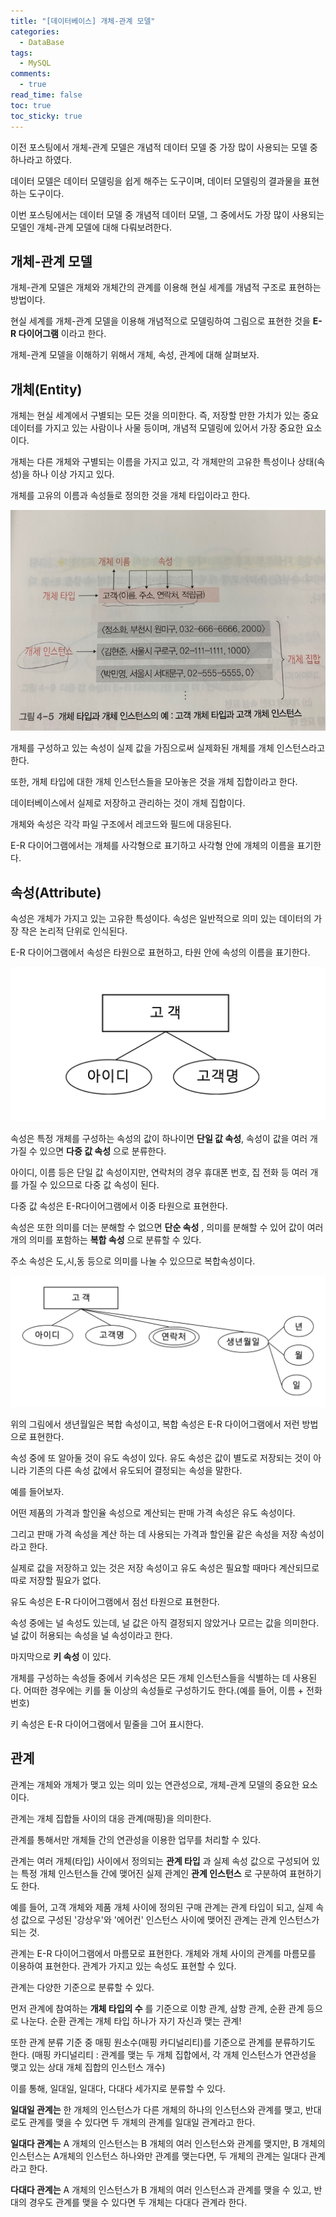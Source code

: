 ```yaml
---
title: "[데이터베이스] 개체-관계 모델"
categories:
  - DataBase
tags:
  - MySQL
comments:
  - true
read_time: false
toc: true
toc_sticky: true
---
```

이전 포스팅에서 개체-관계 모델은 개념적 데이터 모델 중 가장 많이 사용되는 모델 중 하나라고 하였다.

데이터 모델은 데이터 모델링을 쉽게 해주는 도구이며, 데이터 모델링의 결과물을 표현하는 도구이다.

이번 포스팅에서는 데이터 모델 중 개념적 데이터 모델, 그 중에서도 가장 많이 사용되는 모델인 개체-관계 모델에 대해 다뤄보려한다.

## 개체-관계 모델
개체-관계 모델은 개체와 개체간의 관계를 이용해 현실 세계를 개념적 구조로 표현하는 방법이다.

현실 세계를 개체-관계 모델을 이용해 개념적으로 모델링하여 그림으로 표현한 것을 __E-R 다이어그램__ 이라고 한다.

개체-관계 모델을 이해하기 위해서 개체, 속성, 관계에 대해 살펴보자.

## 개체(Entity)
개체는 현실 세계에서 구별되는 모든 것을 의미한다. 즉, 저장할 만한 가치가 있는 중요 데이터를 가지고 있는 사람이나 사물 등이며, 개념적 모델링에 있어서 가장 중요한 요소이다.

개체는 다른 개체와 구별되는 이름을 가지고 있고, 각 개체만의 고유한 특성이나 상태(속성)을 하나 이상 가지고 있다.

개체를 고유의 이름과 속성들로 정의한 것을 개체 타입이라고 한다.

![](/assets/img/DataBase/20200628_1.jpeg)

개체를 구성하고 있는 속성이 실제 값을 가짐으로써 실제화된 개체를 개체 인스턴스라고 한다.

또한, 개체 타입에 대한 개체 인스턴스들을 모아놓은 것을 개체 집합이라고 한다.

데이터베이스에서 실제로 저장하고 관리하는 것이 개체 집합이다.

개체와 속성은 각각 파일 구조에서 레코드와 필드에 대응된다.

E-R 다이어그램에서는 개체를 사각형으로 표기하고 사각형 안에 개체의 이름을 표기한다.

## 속성(Attribute)
속성은 개체가 가지고 있는 고유한 특성이다. 속성은 일반적으로 의미 있는 데이터의 가장 작은 논리적 단위로 인식된다.

E-R 다이어그램에서 속성은 타원으로 표현하고, 타원 안에 속성의 이름을 표기한다.

![](/assets/img/DataBase/20200628_2.png)

속성은 특정 개체를 구성하는 속성의 값이 하나이면 __단일 값 속성__, 속성이 값을 여러 개 가질 수 있으면 __다중 값 속성__ 으로 분류한다.

아이디, 이름 등은 단일 값 속성이지만, 연락처의 경우 휴대폰 번호, 집 전화 등 여러 개를 가질 수 있으므로 다중 값 속성이 된다.

다중 값 속성은 E-R다이어그램에서 이중 타원으로 표현한다.

속성은 또한 의미를 더는 분해할 수 없으면 __단순 속성__ , 의미를 분해할 수 있어 값이 여러 개의 의미를 포함하는 __복합 속성__ 으로 분류할 수 있다.

주소 속성은 도,시,동 등으로 의미를 나눌 수 있으므로 복합속성이다.

![](/assets/img/DataBase/20200628_3.png)

위의 그림에서 생년월일은 복합 속성이고, 복합 속성은 E-R 다이어그램에서 저런 방법으로 표현한다.

속성 중에 또 알아둘 것이 유도 속성이 있다. 유도 속성은 값이 별도로 저장되는 것이 아니라 기존의 다른 속성 값에서 유도되어 결정되는 속성을 말한다.

예를 들어보자. 

어떤 제품의 가격과 할인율 속성으로 계산되는 판매 가격 속성은 유도 속성이다.

그리고 판매 가격 속성을 계산 하는 데 사용되는 가격과 할인율 같은 속성을 저장 속성이라고 한다.

실제로 값을 저장하고 있는 것은 저장 속성이고 유도 속성은 필요할 때마다 계산되므로 따로 저장할 필요가 없다.

유도 속성은 E-R 다이어그램에서 점선 타원으로 표현한다.

속성 중에는 널 속성도 있는데, 널 값은 아직 결정되지 않았거나 모르는 값을 의미한다. 널 값이 허용되는 속성을 널 속성이라고 한다.

마지막으로 __키 속성__ 이 있다. 

개체를 구성하는 속성들 중에서 키속성은 모든 개체 인스턴스들을 식별하는 데 사용된다. 어떠한 경우에는 키를 둘 이상의 속성들로 구성하기도 한다.(예를 들어, 이름 + 전화번호)

키 속성은 E-R 다이어그램에서 밑줄을 그어 표시한다.

## 관계
관계는 개체와 개체가 맺고 있는 의미 있는 연관성으로, 개체-관계 모델의 중요한 요소이다.

관계는 개체 집합들 사이의 대응 관계(매핑)을 의미한다.

관계를 통해서만 개체들 간의 연관성을 이용한 업무를 처리할 수 있다.

관계는 여러 개체(타입) 사이에서 정의되는 __관계 타입__ 과 실제 속성 값으로 구성되어 있는 특정 개체 인스턴스들 간에 맺어진 실제 관계인 __관계 인스턴스__ 로 구분하여 표현하기도 한다.

예를 들어, 고객 개체와 제품 개체 사이에 정의된 구매 관계는 관계 타입이 되고, 실제 속성 값으로 구성된 '강상우'와 '에어컨' 인스턴스 사이에 맺어진 관계는 관계 인스턴스가 되는 것.

관계는 E-R 다이어그램에서 마름모로 표현한다. 개체와 개체 사이의 관계를 마름모를 이용하여 표현한다. 관계가 가지고 있는 속성도 표현할 수 있다.

관계는 다양한 기준으로 분류할 수 있다.

먼저 관계에 참여하는 __개체 타입의 수__ 를 기준으로 이항 관계, 삼항 관계, 순환 관계 등으로 나눈다. 순환 관계는 개체 타입 하나가 자기 자신과 맺는 관계!

또한 관계 분류 기준 중 매핑 원소수(매핑 카디널리티)를 기준으로 관계를 분류하기도 한다. (매핑 카디널리티 : 관계를 맺는 두 개체 집합에서, 각 개체 인스턴스가 연관성을 맺고 있는 상대 개체 집합의 인스턴스 개수)

이를 통해, 일대일, 일대다, 다대다 세가지로 분류할 수 있다.

__일대일 관계는__ 한 개체의 인스턴스가 다른 개체의 하나의 인스턴스와 관계를 맺고, 반대로도 관계를 맺을 수 있다면 두 개체의 관계를 일대일 관계라고 한다.

__일대다 관계는__ A 개체의 인스턴스는 B 개체의 여러 인스턴스와 관계를 맺지만, B 개체의 인스턴스는 A개체의 인스턴스 하나와만 관계를 맺는다면, 두 개체의 관계는 일대다 관계라고 한다.

__다대다 관계는__ A 개체의 인스턴스가 B 개체의 여러 인스턴스과 관계를 맺을 수 있고, 반대의 경우도 관계를 맺을 수 있다면 두 개체는 다대다 관계라 한다.

